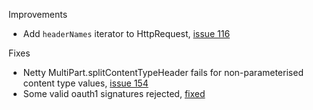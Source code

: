 Improvements

* Add `headerNames` iterator to HttpRequest, [issue 116][116]

Fixes

* Netty MultiPart.splitContentTypeHeader fails for non-parameterised content type values, [issue 154][154]
* Some valid oauth1 signatures rejected, [fixed][oauth]

[116]: https://github.com/unfiltered/unfiltered/issues/116
[154]: https://github.com/unfiltered/unfiltered/issues/154
[oauth]: https://github.com/unfiltered/unfiltered/commit/dd345c173803c4ef8baf9e9a7a9e7be02c794eb8
